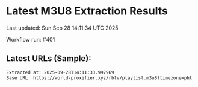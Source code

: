 # Latest M3U8 Extraction Results

Last updated: Sun Sep 28 14:11:34 UTC 2025

Workflow run: #401

## Latest URLs (Sample):
```
Extracted at: 2025-09-28T14:11:33.997969
Base URL: https://world-proxifier.xyz/rbtv/playlist.m3u8?timezone=pht

```
